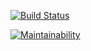 [![Build Status](https://travis-ci.org/Redxnel/backend-project-lvl4.svg?branch=master)](https://travis-ci.org/Redxnel/backend-project-lvl4)

[![Maintainability](https://api.codeclimate.com/v1/badges/f506cf0d3700e4c1b3c8/maintainability)](https://codeclimate.com/github/Redxnel/backend-project-lvl4/maintainability)